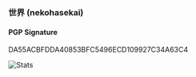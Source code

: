 ### 世界 (nekohasekai)

#### PGP Signature

DA55ACBFDDA40853BFC5496ECD109927C34A63C4

![Stats](https://github-readme-stats.vercel.app/api?username=nekohasekai&show_icons=true&count_private=true&icon_color=FB7299&title_color=FB7299)
